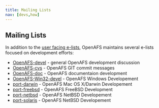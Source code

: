 ```yaml
---
title: Mailing Lists
nav: [devs,how]
---
```


## Mailing Lists ##

In addition to the [user facing e-lists](/users/lists), OpenAFS maintains several e-lists focused on development efforts:

* [OpenAFS-devel](https://lists.openafs.org/mailman/listinfo/openafs-devel) - general OpenAFS development discussion
* [OpenAFS-cvs](https://lists.openafs.org/mailman/listinfo/openafs-cvs) - OpenAFS GIT commit messages
* [OpenAFS-doc](https://lists.openafs.org/mailman/listinfo/openafs-doc) - OpenAFS documentaion development
* [OpenAFS-Win32-devel](https://lists.openafs.org/mailman/listinfo/openafs-win32-devel) - OpenAFS Windows Developement
* [port-darwin](https://lists.openafs.org/mailman/listinfo/port-darwin) - OpenAFS Mac OS X/Darwin Developement
* [port-freebsd](https://lists.openafs.org/mailman/listinfo/port-freebsd) - OpenAFS FreeBSD Development
* [port-netbsd](https://lists.openafs.org/mailman/listinfo/port-netbsd) - OpenAFS NetBSD Developement
* [port-solaris](https://lists.openafs.org/mailman/listinfo/port-solaris) - OpenAFS NetBSD Developement

